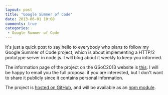 ```yaml
---
layout: post
title: "Google Summer of Code"
date: 2013-06-01 10:08
comments: true
categories:
 - Google Summer of Code
---
```


It's just a quick post to say hello to everybody who plans to follow my Google Summer of Code project,
which is about implementing a HTTP/2 prototype server in node.js. I will blog about it weekly to keep
you informed.

The information page of the project on the GSoC2013 website is [this][1]. I will be happy
to email you the full proposal if you are interested, but I don't want to share it publicly since
it contains personal information.

The project is [hosted on GitHub][2], and will be available as an [npm module][3].

[1]: https://google-melange.appspot.com/gsoc/project/google/gsoc2013/molnarg/5001
[2]: https://github.com/molnarg/node-http2
[3]: https://npmjs.org/package/http2


